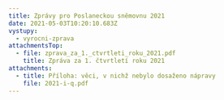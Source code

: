 ```yaml
---
title: Zprávy pro Poslaneckou sněmovnu 2021
date: 2021-05-03T10:20:10.683Z
vystupy:
  - vyrocni-zprava
attachmentsTop:
  - file: zprava_za_1._ctvrtleti_roku_2021.pdf
    title: Zpráva za 1. čtvrtletí roku 2021
attachments:
  - title: Příloha: věci, v nichž nebylo dosaženo nápravy
    file: 2021-i-q.pdf
---
```


